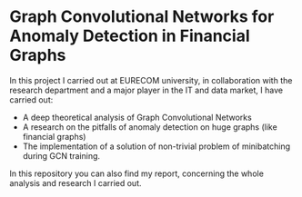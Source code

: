 # Graph Convolutional Networks for Anomaly Detection in Financial Graphs
In this project I carried out at EURECOM university, in collaboration with the research department and a major player in the IT and data market, I have carried out:
- A deep theoretical analysis of Graph Convolutional Networks
- A research on the pitfalls of anomaly detection on huge graphs (like financial graphs)
- The implementation of a solution of non-trivial problem of minibatching during GCN training.    

In this repository you can also find my report, concerning the whole analysis and research I carried out.
